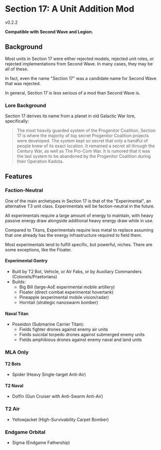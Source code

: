 # Section 17: A Unit Addition Mod
v0.2.2

**Compatible with Second Wave and Legion.**

## Background

Most units in Section 17 were either rejected models, rejected unit roles, or rejected implementations from Second Wave. In many cases, they may be all of these.

In fact, even the name "Section 17" was a candidate name for Second Wave that was rejected.

In general, Section 17 is less serious of a mod than Second Wave is.

### Lore Background

Section 17 derives its name from a planet in old Galactic War lore, specifically:

> The most heavily guarded system of the Progenitor Coalition, Section 17 is where the majority of top secret Progenitor Coalition projects were developed. The system kept so secret that only a handful of people knew of its exact location. It remained a secret all through the Century War, as well as The Pro-Com War. It is rumored that it was the last system to be abandoned by the Progenitor Coalition during their Operation Kadota.

## Features

### Faction-Neutral

One of the main archetypes in Section 17 is that of the "Experimental", an alternative T3 unit class. Experimentals will be faction-neutral in the future.

All experimentals require a large amount of energy to maintain, with heavy passive energy draw alongside additional heavy energy draw while in use.

Compared to Titans, Experimentals require less metal to replace assuming that one already has the energy infrastructure required to field them.

Most experimentals tend to fulfill specific, but powerful, niches. There are some exceptions, like the Floater.

#### Experimental Gantry

- Built by T2 Bot, Vehicle, or Air Fabs, or by Auxiliary Commanders (Colonels/Praetorians)
- Builds:
  - Big Bill (large-AoE experimental mobile artillery)
  - Floater (direct combat experimental hovertank)
  - Pineapple (experimental mobile vision/radar)
  - Horntail (strategic nanoswarm bomber)

#### Naval Titan
- Poseidon (Submarine Carrier Titan):
  - Fields fighter drones against enemy air units
  - Fields suicidal torpedo drones against submerged enemy units
  - Fields amphibious drones against enemy naval and land units

### MLA Only

#### T2 Bots
- Spider (Heavy Single-target Anti-Air)

#### T2 Naval
- Dolfin (Gun Cruiser with Anti-Swarm Anti-Air)
  
### T2 Air
- Yellowjacket (High-Survivability Carpet Bomber)

### Endgame Orbital
- Sigma (Endgame Fathership)